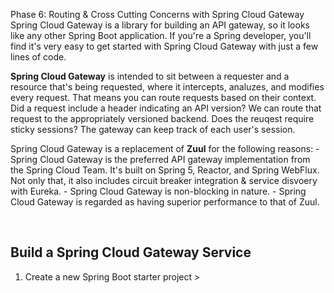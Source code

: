 Phase 6: Routing & Cross Cutting Concerns with Spring Cloud Gateway
Spring Cloud Gateway is a library for building an API gateway, so it looks like any other Spring Boot application.  If you're a Spring developer, you'll find it's very easy to get started with Spring Cloud Gateway with just a few lines of code.

**Spring Cloud Gateway** is intended to sit between a requester and a resource that's being requested, where it intercepts, analuzes, and modifies every request.  That means you can route requests based on their context.  Did a request include a header indicating an API version?  We can route that request to the appropriately versioned backend.  Does the reuqest require sticky sessions?  The gateway can keep track of each user's session.

Spring Cloud Gateway is a replacement of **Zuul** for the following reasons:
    - Spring Cloud Gateway is the preferred API gateway implementation from the Spring Cloud Team.  It's built on Spring 5, Reactor, and Spring WebFlux.  Not only that, it also includes circuit breaker integration & service disvoery with Eureka.
    - Spring Cloud Gateway is non-blocking in nature. 
    - Spring Cloud Gateway is regarded as having superior performance to that of Zuul. 

<br>

## Build a Spring Cloud Gateway Service

1. Create a new Spring Boot starter project > 